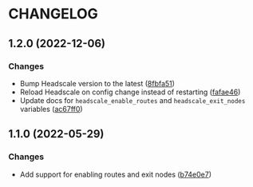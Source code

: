 # CHANGELOG

## 1.2.0 (2022-12-06)

### Changes

- Bump Headscale version to the latest ([8fbfa51](https://github.com/kazauwa/ansible-role-headscale/commit/8fbfa516acd54e6cd325973d7c55d7d0243f7ab5))
- Reload Headscale on config change instead of restarting ([fafae46](https://github.com/kazauwa/ansible-role-headscale/commit/fafae466f9584ce6c0e9fdeb638917507630303a))
- Update docs for `headscale_enable_routes` and `headscale_exit_nodes` variables ([ac67ff0](https://github.com/kazauwa/ansible-role-headscale/commit/ac67ff0d07954ea7ec8890e587bb97216ba4464d))

## 1.1.0 (2022-05-29)

### Changes

- Add support for enabling routes and exit nodes ([b74e0e7](https://github.com/kazauwa/ansible-role-headscale/commit/b74e0e7f822aa9da90d272a7e3016f8fd39eafee))

